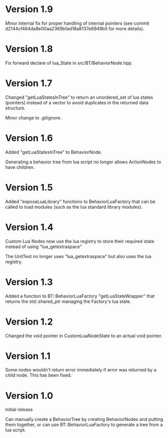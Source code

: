 # Version 1.9

Minor internal fix for proper handling of internal pointers (see commit
d2144cf464da8e00aa2369b1ad18a8137e6949b5 for more details).

# Version 1.8

Fix forward declare of lua\_State in src/BT/BehaviorNode.hpp.

# Version 1.7

Changed "getLuaStatesInTree" to return an unordered\_set of lua states
(pointers) instead of a vector to avoid duplicates in the returned data
structure.

Minor change to .gitignore.

# Version 1.6

Added "getLuaStatesInTree" to BehaviorNode.

Generating a behavior tree from lua script no longer allows ActionNodes to have
children.

# Version 1.5

Added "exposeLuaLibrary" functions to BehaviorLuaFactory that can be called to
load modules (such as the lua standard library modules).

# Version 1.4

Custom Lua Nodes now use the lua registry to store their required state instead
of using "lua\_getextraspace"

The UnitTest no longer uses "lua\_getextraspace" but also uses the lua registry.

# Version 1.3

Added a function to BT::BehaviorLuaFactory "getLuaStateWrapper" that returns
the std::shared\_ptr managing the Factory's lua state.

# Version 1.2

Changed the void pointer in CustomLuaNodeState to an actual void pointer.

# Version 1.1

Some nodes wouldn't return error immediately if error was returned by a child
node. This has been fixed.

# Version 1.0

Initial release

Can manually create a BehaviorTree by creating BehaviorNodes and putting them
together, or can use BT::BehaviorLuaFactory to generate a tree from a lua
script.

